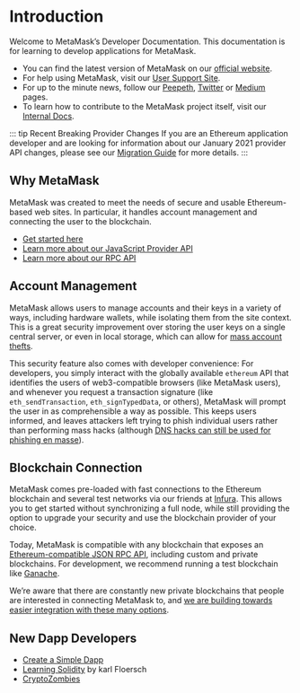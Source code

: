 # Introduction

Welcome to MetaMask’s Developer Documentation. This documentation is for learning to develop applications for MetaMask.

- You can find the latest version of MetaMask on our [official website](https://metamask.io/).
- For help using MetaMask, visit our [User Support Site](https://metamask.zendesk.com/).
- For up to the minute news, follow our [Peepeth](https://peepeth.com/MetaMask/), [Twitter](https://twitter.com/metamask_io) or [Medium](https://medium.com/metamask) pages.
- To learn how to contribute to the MetaMask project itself, visit our [Internal Docs](https://github.com/MetaMask/metamask-extension/tree/develop/docs).

::: tip Recent Breaking Provider Changes
If you are an Ethereum application developer and are looking for information about our January 2021 provider API changes,
please see our [Migration Guide](./provider-migration.html) for more details.
:::

## Why MetaMask

MetaMask was created to meet the needs of secure and usable Ethereum-based web sites. In particular, it handles account management and connecting the user to the blockchain.

- [Get started here](./getting-started.html)
- [Learn more about our JavaScript Provider API](./ethereum-provider.html)
- [Learn more about our RPC API](./rpc-api.html)

## Account Management

MetaMask allows users to manage accounts and their keys in a variety of ways, including hardware wallets, while isolating them from the site context. This is a great security improvement over storing the user keys on a single central server, or even in local storage, which can allow for [mass account thefts](https://www.ccn.com/cryptocurrency-exchange-etherdelta-hacked-in-dns-hijacking-scheme/).

This security feature also comes with developer convenience: For developers, you simply interact with the globally available `ethereum` API that identifies the users of web3-compatible browsers (like MetaMask users), and whenever you request a transaction signature (like `eth_sendTransaction`, `eth_signTypedData`, or others), MetaMask will prompt the user in as comprehensible a way as possible. This keeps users informed, and leaves attackers left trying to phish individual users rather than performing mass hacks (although [DNS hacks can still be used for phishing en masse](https://medium.com/metamask/new-phishing-strategy-becoming-common-1b1123837168)).

## Blockchain Connection

MetaMask comes pre-loaded with fast connections to the Ethereum blockchain and several test networks via our friends at [Infura](https://infura.io/). This allows you to get started without synchronizing a full node, while still providing the option to upgrade your security and use the blockchain provider of your choice.

Today, MetaMask is compatible with any blockchain that exposes an [Ethereum-compatible JSON RPC API](https://eth.wiki/json-rpc/API), including custom and private blockchains. For development, we recommend running a test blockchain like [Ganache](https://www.trufflesuite.com/ganache).

We’re aware that there are constantly new private blockchains that people are interested in connecting MetaMask to, and [we are building towards easier integration with these many options](https://medium.com/metamask/metamasks-vision-for-multiple-network-support-4ffbee9ec64d).

## New Dapp Developers

- [Create a Simple Dapp](./create-dapp.html)
- [Learning Solidity](https://karl.tech/learning-solidity-part-1-deploy-a-contract/) by karl Floersch
- [CryptoZombies](https://cryptozombies.io/)
